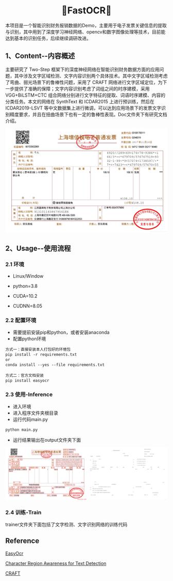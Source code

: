 <h1 align='center'> 🚀FastOCR🚀</h1>

本项目是一个智能识别财务报销数据的Demo，主要用于电子发票关键信息的提取与识别，其中用到了深度学习神经网络、opencv和数字图像处理等技术，目前能达到基本的识别任务，后续继续调研改进。

## 1、Content--内容概述

主要研究了 Two-Step 框架下的深度神经网络在智能识别财务数据方面的应用问题，其中涉及文字区域检测、文字内容识别两个具体技术。其中文字区域检测考虑了弯曲、弱光场景下的鲁棒性问题，采用了 CRAFT 网络进行文字区域定位，为下一步提供了准确的保障；文字内容识别考虑了词组之间的时序建模，采用VGG+BiLSTM+CTC 组合网络分别进行文字特征的提取、词语时序建模、内容的分类任务。本文的网络在 SynthText 和 ICDAR2015 上进行预训练，然后在ICDAR2019-LSVT 等中文数据集上进行微调，可以达到应用场景下的发票文字识别精度要求，并且在扭曲场景下也有一定的鲁棒性表现。Doc文件夹下有研究文档介绍。

![demo](./readmephoto/demo1.jpg)

## 2、Usage--使用流程

### 2.1 环境

- Linux/Window

- python=3.8

- CUDA=10.2

- CUDNN=8.05

  

### 2.2 配置环境

- 需要提前安装pip和python，或者安装anaconda
- 配置python环境

```
方式一：直接安装本人打包好的环境包
pip install -r requirements.txt
or
conda install --yes --file requirements.txt

方式二：官方文档安装
pip install easyocr
```



### 2.3 使用-Inference

- 进入环境
- 进入程序文件夹根目录
- 运行代码main.py

```
python main.py
```

- 运行结果输出在output文件夹下面

![demo](./readmephoto/demo1_comparion.png)

### 2.4 训练-Train

trainer文件夹下面包括了文字检测、文字识别网络的训练代码



## Reference

[EasyOcr](https://github.com/jaidedai/easyocr)

[Character Region Awareness for Text Detection](https://arxiv.org/pdf/1904.01941.pdf)

[CRAFT](https://github.com/clovaai/CRAFT-pytorch)